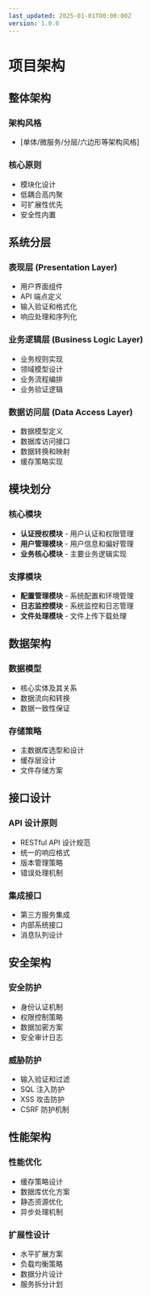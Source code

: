 ```yaml
---
last_updated: 2025-01-01T00:00:00Z
version: 1.0.0
---
```


# 项目架构

## 整体架构

### 架构风格

- [单体/微服务/分层/六边形等架构风格]

### 核心原则

- 模块化设计
- 低耦合高内聚
- 可扩展性优先
- 安全性内置

## 系统分层

### 表现层 (Presentation Layer)

- 用户界面组件
- API 端点定义
- 输入验证和格式化
- 响应处理和序列化

### 业务逻辑层 (Business Logic Layer)

- 业务规则实现
- 领域模型设计
- 业务流程编排
- 业务验证逻辑

### 数据访问层 (Data Access Layer)

- 数据模型定义
- 数据库访问接口
- 数据转换和映射
- 缓存策略实现

## 模块划分

### 核心模块

- **认证授权模块** - 用户认证和权限管理
- **用户管理模块** - 用户信息和偏好管理
- **业务核心模块** - 主要业务逻辑实现

### 支撑模块

- **配置管理模块** - 系统配置和环境管理
- **日志监控模块** - 系统监控和日志管理
- **文件处理模块** - 文件上传下载处理

## 数据架构

### 数据模型

- 核心实体及其关系
- 数据流向和转换
- 数据一致性保证

### 存储策略

- 主数据库选型和设计
- 缓存层设计
- 文件存储方案

## 接口设计

### API 设计原则

- RESTful API 设计规范
- 统一的响应格式
- 版本管理策略
- 错误处理机制

### 集成接口

- 第三方服务集成
- 内部系统接口
- 消息队列设计

## 安全架构

### 安全防护

- 身份认证机制
- 权限控制策略
- 数据加密方案
- 安全审计日志

### 威胁防护

- 输入验证和过滤
- SQL 注入防护
- XSS 攻击防护
- CSRF 防护机制

## 性能架构

### 性能优化

- 缓存策略设计
- 数据库优化方案
- 静态资源优化
- 异步处理机制

### 扩展性设计

- 水平扩展方案
- 负载均衡策略
- 数据分片设计
- 服务拆分计划
